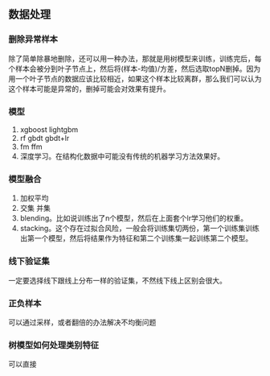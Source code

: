 ## 数据处理

###

### 删除异常样本

除了简单除暴地删除，还可以用一种办法，那就是用树模型来训练，训练完后，每个样本会被分到叶子节点上，然后将(样本-均值)/方差，然后选取topN删掉。因为用一个叶子节点的数据应该比较相近，如果这个样本比较离群，那么我们可以认为这个样本可能是异常的，删掉可能会对效果有提升。

### 模型

1. xgboost lightgbm
2. rf gbdt gbdt+lr
3. fm ffm
4. 深度学习。在结构化数据中可能没有传统的机器学习方法效果好。

### 模型融合

1. 加权平均
2. 交集 并集
3. blending。比如说训练出了n个模型，然后在上面套个lr学习他们的权重。
4. stacking。这个存在过拟合风险，一般会将训练集切两份，第一个训练集训练出第一个模型，然后将结果作为特征和第二个训练集一起训练第二个模型。

### 线下验证集

一定要选择线下跟线上分布一样的验证集，不然线下线上区别会很大。

### 正负样本

可以通过采样，或者翻倍的办法解决不均衡问题

### 树模型如何处理类别特征

可以直接
